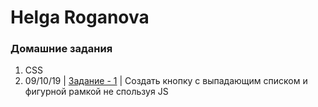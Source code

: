 # Helga Roganova
### Домашние задания
1. CSS
1. 09/10/19 | [Задание - 1](http://fo-ox.site) | Создать кнопку с выпадающим списком и фигурной рамкой не спользуя JS 
